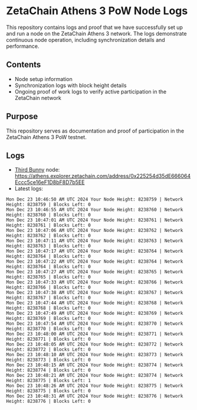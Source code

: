 # ZetaChain Athens 3 PoW Node Logs
This repository contains logs and proof that we have successfully set up and run a node on the ZetaChain Athens 3 network. The logs demonstrate continuous node operation, including synchronization details and performance.

## Contents
- Node setup information
- Synchronization logs with block height details
- Ongoing proof of work logs to verify active participation in the ZetaChain network

## Purpose
This repository serves as documentation and proof of participation in the ZetaChain Athens 3 PoW testnet.

## Logs

- [Third Bunny](https://thirdbunny.xyz/) node: https://athens.explorer.zetachain.com/address/0x225254d35dE666064Eccc5ce16eF1D8bF8D7b5EE
- Latest logs:
```
Mon Dec 23 10:46:50 AM UTC 2024 Your Node Height: 8238759 | Network Height: 8238759 | Blocks Left: 0
Mon Dec 23 10:46:55 AM UTC 2024 Your Node Height: 8238760 | Network Height: 8238760 | Blocks Left: 0
Mon Dec 23 10:47:01 AM UTC 2024 Your Node Height: 8238761 | Network Height: 8238761 | Blocks Left: 0
Mon Dec 23 10:47:06 AM UTC 2024 Your Node Height: 8238762 | Network Height: 8238762 | Blocks Left: 0
Mon Dec 23 10:47:11 AM UTC 2024 Your Node Height: 8238763 | Network Height: 8238763 | Blocks Left: 0
Mon Dec 23 10:47:17 AM UTC 2024 Your Node Height: 8238764 | Network Height: 8238764 | Blocks Left: 0
Mon Dec 23 10:47:22 AM UTC 2024 Your Node Height: 8238764 | Network Height: 8238764 | Blocks Left: 0
Mon Dec 23 10:47:27 AM UTC 2024 Your Node Height: 8238765 | Network Height: 8238765 | Blocks Left: 0
Mon Dec 23 10:47:33 AM UTC 2024 Your Node Height: 8238766 | Network Height: 8238766 | Blocks Left: 0
Mon Dec 23 10:47:38 AM UTC 2024 Your Node Height: 8238767 | Network Height: 8238767 | Blocks Left: 0
Mon Dec 23 10:47:44 AM UTC 2024 Your Node Height: 8238768 | Network Height: 8238768 | Blocks Left: 0
Mon Dec 23 10:47:49 AM UTC 2024 Your Node Height: 8238769 | Network Height: 8238769 | Blocks Left: 0
Mon Dec 23 10:47:54 AM UTC 2024 Your Node Height: 8238770 | Network Height: 8238770 | Blocks Left: 0
Mon Dec 23 10:48:00 AM UTC 2024 Your Node Height: 8238771 | Network Height: 8238771 | Blocks Left: 0
Mon Dec 23 10:48:05 AM UTC 2024 Your Node Height: 8238772 | Network Height: 8238772 | Blocks Left: 0
Mon Dec 23 10:48:10 AM UTC 2024 Your Node Height: 8238773 | Network Height: 8238773 | Blocks Left: 0
Mon Dec 23 10:48:15 AM UTC 2024 Your Node Height: 8238774 | Network Height: 8238774 | Blocks Left: 0
Mon Dec 23 10:48:21 AM UTC 2024 Your Node Height: 8238774 | Network Height: 8238775 | Blocks Left: 1
Mon Dec 23 10:48:26 AM UTC 2024 Your Node Height: 8238775 | Network Height: 8238775 | Blocks Left: 0
Mon Dec 23 10:48:31 AM UTC 2024 Your Node Height: 8238776 | Network Height: 8238776 | Blocks Left: 0
```
